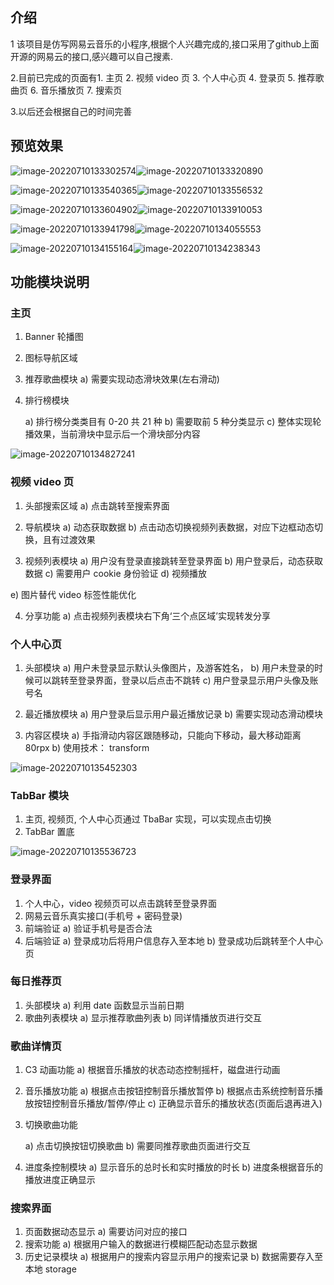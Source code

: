 ## 介绍

1 该项目是仿写网易云音乐的小程序,根据个人兴趣完成的,接口采用了github上面开源的网易云的接口,感兴趣可以自己搜素.

2.目前已完成的页面有1. 主页 2. 视频 video 页 3. 个人中心页 4. 登录页 5. 推荐歌曲页 6. 音乐播放页 7. 搜索页

3.以后还会根据自己的时间完善

## 预览效果

![image-20220710133302574](https://150-9155-1312350958.cos.ap-chengdu.myqcloud.com/img202207101421610.png)![image-20220710133320890](https://150-9155-1312350958.cos.ap-chengdu.myqcloud.com/img202207101421613.png)

![image-20220710133540365](https://150-9155-1312350958.cos.ap-chengdu.myqcloud.com/img202207101421614.png)![image-20220710133556532](https://150-9155-1312350958.cos.ap-chengdu.myqcloud.com/img202207101421615.png)



![image-20220710133604902](https://150-9155-1312350958.cos.ap-chengdu.myqcloud.com/img202207101421616.png)![image-20220710133910053](https://150-9155-1312350958.cos.ap-chengdu.myqcloud.com/img202207101421617.png)



![image-20220710133941798](https://150-9155-1312350958.cos.ap-chengdu.myqcloud.com/img202207101421618.png)![image-20220710134055553](https://150-9155-1312350958.cos.ap-chengdu.myqcloud.com/img202207101421619.png)



![image-20220710134155164](https://150-9155-1312350958.cos.ap-chengdu.myqcloud.com/img202207101421620.png)![image-20220710134238343](https://150-9155-1312350958.cos.ap-chengdu.myqcloud.com/img202207101421621.png)

##  功能模块说明

### 主页

1. Banner 轮播图

2. 图标导航区域

3. 推荐歌曲模块
    a) 需要实现动态滑块效果(左右滑动)

4. 排行榜模块

    a) 排行榜分类类目有 0-20 共 21 种
    b) 需要取前 5 种分类显示
    c) 整体实现轮播效果，当前滑块中显示后一个滑块部分内容

![image-20220710134827241](https://150-9155-1312350958.cos.ap-chengdu.myqcloud.com/img202207101421622.png)

### 视频 video 页

1. 头部搜索区域
    a) 点击跳转至搜索界面

2. 导航模块
    a) 动态获取数据
    b) 点击动态切换视频列表数据，对应下边框动态切换，且有过渡效果

3. 视频列表模块
    a) 用户没有登录直接跳转至登录界面
    b) 用户登录后，动态获取数据
    c) 需要用户 cookie 身份验证
    d) 视频播放

  e) 图片替代 video 标签性能优化

  4. 分享功能
     a) 点击视频列表模块右下角‘三个点区域’实现转发分享

  

### 个人中心页

1. 头部模块
a) 用户未登录显示默认头像图片，及游客姓名，
b) 用户未登录的时候可以跳转至登录界面，登录以后点击不跳转
c) 用户登录显示用户头像及账号名
2. 最近播放模块
a) 用户登录后显示用户最近播放记录
b) 需要实现动态滑动模块

3. 内容区模块
a) 手指滑动内容区跟随移动，只能向下移动，最大移动距离 80rpx
b) 使用技术： transform

![image-20220710135452303](https://150-9155-1312350958.cos.ap-chengdu.myqcloud.com/img202207101421623.png)

### TabBar 模块 

1. 主页, 视频页, 个人中心页通过 TbaBar 实现，可以实现点击切换
2. TabBar 置底

![image-20220710135536723](https://150-9155-1312350958.cos.ap-chengdu.myqcloud.com/img202207101421624.png)

###  登录界面

1. 个人中心，video 视频页可以点击跳转至登录界面
2. 网易云音乐真实接口(手机号 + 密码登录)
3. 前端验证
a) 验证手机号是否合法
4. 后端验证
a) 登录成功后将用户信息存入至本地
b) 登录成功后跳转至个人中心页

### 每日推荐页

1. 头部模块
a) 利用 date 函数显示当前日期
2. 歌曲列表模块
a) 显示推荐歌曲列表
b) 同详情播放页进行交互

### 歌曲详情页 

1. C3 动画功能
    a) 根据音乐播放的状态动态控制摇杆，磁盘进行动画

2. 音乐播放功能
    a) 根据点击按钮控制音乐播放暂停
    b) 根据点击系统控制音乐播放按钮控制音乐播放/暂停/停止
    c) 正确显示音乐的播放状态(页面后退再进入)

3. 切换歌曲功能

   a) 点击切换按钮切换歌曲
   b) 需要同推荐歌曲页面进行交互

4. 进度条控制模块
   a) 显示音乐的总时长和实时播放的时长
   b) 进度条根据音乐的播放进度正确显示

### 搜索界面

1. 页面数据动态显示
    a) 需要访问对应的接口
2. 搜索功能
    a) 根据用户输入的数据进行模糊匹配动态显示数据
3. 历史记录模块
    a) 根据用户的搜索内容显示用户的搜索记录
    b) 数据需要存入至本地 storage